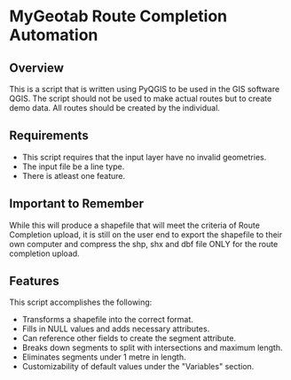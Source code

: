 # MyGeotab Route Completion Automation
## Overview
This is a script that is written using PyQGIS to be used in the GIS software QGIS. The script should not be used to make actual routes but to create demo data. All routes should be created by the individual.

## Requirements
- This script requires that the input layer have no invalid geometries.
- The input file be a line type.
- There is atleast one feature.

## Important to Remember

While this will produce a shapefile that will meet the criteria of Route Completion upload, it is still on the user end to export the shapefile to their own computer and compress the shp, shx and dbf file ONLY for the route completion upload.

## Features
This script accomplishes the following:
- Transforms a shapefile into the correct format. 
- Fills in NULL values and adds necessary attributes.
- Can reference other fields to create the segment attribute.
- Breaks down segments to split with intersections and maximum length.
- Eliminates segments under 1 metre in length.
- Customizability of default values under the "Variables" section.

